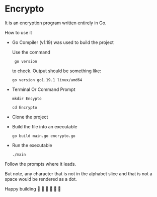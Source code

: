 # Encrypto
It is an encryption program written entirely in Go.

How to use it

- Go Compiler (v1.19) was used to build the project

    Use the command 
    ```
     go version
     ```
      
    to check. Output should be something like:
    
     `go version go1.19.1 linux/amd64 `
      
- Terminal Or Command Prompt

     ` mkdir Encypto `
    
     ` cd Encrypto `
    
- Clone the project
- Build the file into an executable

     ` go build main.go encrypto.go `
    
- Run the executable
 
     ` ./main `


Follow the prompts where it leads.

But note, any character that is not in the alphabet slice and that is not a space would be rendered as a dot.

Happy building 🥳 🥳 🥳 🥳 🥳 🥳
